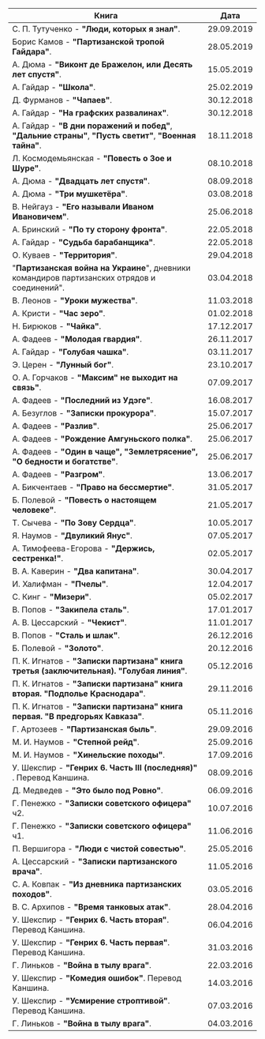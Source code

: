 | Книга | Дата |
|---|---|
|С. П. Тутученко - **"Люди, которых я знал"**. | 29.09.2019 |
|Борис Камов - **"Партизанской тропой Гайдара"**. |28.05.2019 |
|А. Дюма - **"Виконт де Бражелон, или Десять лет спустя"**. | 15.05.2019 |
|А. Гайдар - **"Школа"**. | 25.02.2019 |
|Д. Фурманов - **"Чапаев"**. | 30.12.2018 |
|А. Гайдар - **"На графских развалинах"**. | 30.12.2018 |
|А. Гайдар - **"В дни поражений и побед"**, **"Дальние страны"**, **"Пусть светит"**, **"Военная тайна"**. | 18.11.2018 |
|Л. Космодемьянская - **"Повесть о Зое и Шуре"**. | 08.10.2018 |
|А. Дюма - **"Двадцать лет спустя"**. | 08.09.2018 |
|А. Дюма - **"Три мушкетёра"**. | 03.08.2018 |
|В. Нейгауз - **"Его называли Иваном Ивановичем"**. | 25.06.2018 |
|А. Бринский - **"По ту сторону фронта"**. | 22.05.2018 |
|А. Гайдар - **"Судьба барабанщика"**. | 22.05.2018 |
|О. Куваев - **"Территория"**. | 29.04.2018 |
|"**Партизанская война на Украине**", дневники командиров партизанских отрядов и соединений". | 03.04.2018 |
|В. Леонов - **"Уроки мужества"**. | 11.03.2018 |
|А. Кристи - **"Час зеро"**. | 01.02.2018 |
|Н. Бирюков - **"Чайка"**. | 17.12.2017 |
|А. Фадеев - **"Молодая гвардия"**. | 26.11.2017 |
|А. Гайдар - **"Голубая чашка"**. | 03.11.2017 |
|Э. Церен - **"Лунный бог"**. | 23.10.2017 |
|О. А. Горчаков - **"Максим" не выходит на связь"**. | 07.09.2017 |
|А. Фадеев - **"Последний из Удэге"**. | 16.08.2017 |
|А. Безуглов - **"Записки прокурора"**. | 15.07.2017 |
|А. Фадеев - **"Разлив"**. | 25.06.2017 |
|А. Фадеев - **"Рождение Амгуньского полка"**. | 25.06.2017 |
|А. Фадеев - **"Один в чаще", "Землетрясение", "О бедности и богатстве"**. | 25.06.2017 |
|А. Фадеев - **"Разгром"**. | 13.06.2017 |
|А. Бикчентаев - **"Право на бессмертие"**. | 31.05.2017 |
|Б. Полевой -  **"Повесть о настоящем человеке"**. | 21.05.2017 |
|Т. Сычева - **"По Зову Сердца"**. | 10.05.2017 |
|Я. Наумов - **"Двуликий Янус"**. | 07.05.2017 |
|А. Тимофеева-Егорова - **"Держись, сестренка!"**. | 02.05.2017 |
|В. А. Каверин - **"Два капитана"**. | 30.04.2017 |
|И. Халифман - **"Пчелы"**. | 12.04.2017 |
|С. Кинг - **"Мизери"**. | 05.02.2017 |
|В. Попов - **"Закипела сталь"**. | 17.01.2017 |
|А. В. Цессарский - **"Чекист"**. | 11.01.2017 |
|В. Попов - **"Сталь и шлак"**. | 26.12.2016 |
|Б. Полевой - **"Золото"**. | 20.12.2016 |
|П. К. Игнатов - **"Записки партизана" книга третья (заключительная). "Голубая линия"**. | 05.12.2016 |
|П. К. Игнатов - **"Записки партизана" книга вторая. "Подполье Краснодара"**. | 29.11.2016 |
|П. К. Игнатов - **"Записки партизана" книга первая. "В предгорьях Кавказа"**. | 05.11.2016 |
|Г. Артозеев - **"Партизанская быль"**. | 29.09.2016 |
|М. И. Наумов - **"Степной рейд"**. | 25.09.2016 |
|М. И. Наумов - **"Хинельские походы"**. | 17.09.2016 |
|У. Шекспир - **"Генрих 6. Часть III (последняя)"** . Перевод Каншина. | 08.09.2016 |
|Д. Медведев - **"Это было под Ровно"**. | 06.09.2016 |
|Г. Пенежко - **"Записки советского офицера"** ч2. | 10.07.2016 |
|Г. Пенежко - **"Записки советского офицера"** ч1. | 11.06.2016 |
|П. Вершигора - **"Люди с чистой совестью"**. | 25.05.2016 |
|А. Цессарский - **"Записки партизанского врача"**. | 11.05.2016 |
|С. А. Ковпак - **"Из дневника партизанских походов"**. | 03.05.2016 |
|В. С. Архипов - **"Время танковых атак"**. | 28.04.2016 |
|У. Шекспир - **"Генрих 6. Часть вторая"**. Перевод Каншина. | 06.04.2016 |
|У. Шекспир - **"Генрих 6. Часть первая"**. Перевод Каншина. | 31.03.2016 |
|Г. Линьков - **"Война в тылу врага"**. | 22.03.2016 |
|У. Шекспир - **"Комедия ошибок"**. Перевод Каншина. | 14.03.2016 |
|У. Шекспир - **"Усмирение строптивой"**. Перевод Каншина. | 07.03.2016 |
|Г. Линьков - **"Война в тылу врага"**. | 04.03.2016 |

